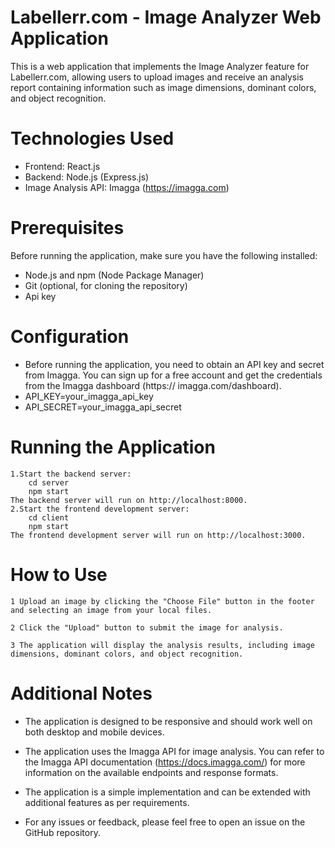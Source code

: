 # Labellerr.com - Image Analyzer Web Application

This is a web application that implements the Image Analyzer feature for Labellerr.com, allowing users to upload images and receive an analysis report containing information such as image dimensions, dominant colors, and object recognition.

# Technologies Used

- Frontend: React.js
- Backend: Node.js (Express.js)
- Image Analysis API: Imagga (https://imagga.com)

# Prerequisites

Before running the application, make sure you have the following installed:

- Node.js and npm (Node Package Manager)
- Git (optional, for cloning the repository)
- Api key

# Configuration

- Before running the application, you need to obtain an API key and secret from Imagga. You can sign up for a free account and get the credentials from the Imagga dashboard
  (https:// imagga.com/dashboard).
- API_KEY=your_imagga_api_key
- API_SECRET=your_imagga_api_secret

# Running the Application

    1.Start the backend server:
        cd server
        npm start
    The backend server will run on http://localhost:8000.
    2.Start the frontend development server:
        cd client
        npm start
    The frontend development server will run on http://localhost:3000.

# How to Use

    1 Upload an image by clicking the "Choose File" button in the footer and selecting an image from your local files.

    2 Click the "Upload" button to submit the image for analysis.

    3 The application will display the analysis results, including image dimensions, dominant colors, and object recognition.

# Additional Notes

- The application is designed to be responsive and should work well on both desktop and mobile devices.

- The application uses the Imagga API for image analysis. You can refer to the Imagga API documentation (https://docs.imagga.com/) for more information on the available endpoints and response formats.

- The application is a simple implementation and can be extended with additional features as per requirements.

- For any issues or feedback, please feel free to open an issue on the GitHub repository.
